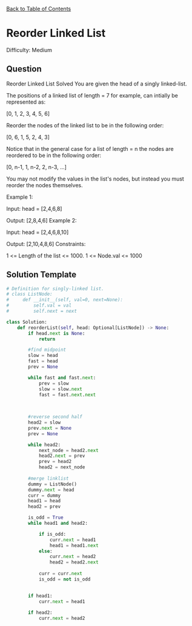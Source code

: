 [Back to Table of Contents](../../README.md)

# Reorder Linked List
Difficulty: Medium

## Question
Reorder Linked List
Solved 
You are given the head of a singly linked-list.

The positions of a linked list of length = 7 for example, can intially be represented as:

[0, 1, 2, 3, 4, 5, 6]

Reorder the nodes of the linked list to be in the following order:

[0, 6, 1, 5, 2, 4, 3]

Notice that in the general case for a list of length = n the nodes are reordered to be in the following order:

[0, n-1, 1, n-2, 2, n-3, ...]

You may not modify the values in the list's nodes, but instead you must reorder the nodes themselves.

Example 1:

Input: head = [2,4,6,8]

Output: [2,8,4,6]
Example 2:

Input: head = [2,4,6,8,10]

Output: [2,10,4,8,6]
Constraints:

1 <= Length of the list <= 1000.
1 <= Node.val <= 1000

## Solution Template
```python
# Definition for singly-linked list.
# class ListNode:
#     def __init__(self, val=0, next=None):
#         self.val = val
#         self.next = next

class Solution:
    def reorderList(self, head: Optional[ListNode]) -> None:
        if head.next is None:
            return

        #find midpoint
        slow = head
        fast = head
        prev = None

        while fast and fast.next:
            prev = slow
            slow = slow.next
            fast = fast.next.next
        
        

        #reverse second half
        head2 = slow
        prev.next = None
        prev = None

        while head2:
            next_node = head2.next
            head2.next = prev
            prev = head2
            head2 = next_node
        
        #merge linklist
        dummy = ListNode()
        dummy.next = head
        curr = dummy
        head1 = head
        head2 = prev

        is_odd = True
        while head1 and head2:

            if is_odd:
                curr.next = head1
                head1 = head1.next
            else:
                curr.next = head2
                head2 = head2.next
            
            curr = curr.next
            is_odd = not is_odd

        
        if head1:
            curr.next = head1
        
        if head2:
            curr.next = head2
        



        
```
